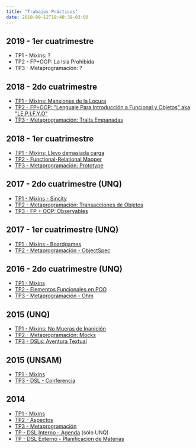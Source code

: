 ```yaml
---
title: "Trabajos Prácticos"
date: 2018-09-12T19:40:39-03:00
---
```


## 2019 - 1er cuatrimestre

* TP1 - Mixins: ?
* TP2 - FP+OOP: La Isla Prohibida
* TP3 - Metaprogramación: ?

## 2018 - 2do cuatrimestre

* [TP1 - Mixins: Mansiones de la Locura](https://docs.google.com/document/d/1wpkL6UdwwQfVuEHerHbGkyv5NvjYoz4BCWhVqYWHHLU)
* [TP2 - FP+OOP: "Lenguaje Para Introducción a Funcional y Objetos" aka "LE.P.I.F.Y.O"](https://docs.google.com/document/d/1ESLDwpi2VXKcG0Qx6kvStWivz8KfHiRioP5nGTBO58I/edit?usp=sharing)
* [TP3 - Metaprogramación: Traits Empanadas](https://docs.google.com/document/d/1_e-915X2wiJj9Zc5GFvaKPjjTdW1vbW8fy8B2YVrEOQ/edit?usp=sharing)

## 2018 - 1er cuatrimestre

* [TP1 - Mixins: Llevo demasiada carga](https://docs.google.com/document/d/1eGMHOSq2rZKZq8Id6U8A8HBilvKTiXJrzGeSRh9ChCA/)
* [TP2 - Functional-Relational Mapper](https://github.com/unq-objetos3-alumnos/2018s1-enunciado-tp2)
* [TP3 - Metaprogramación: Prototype](https://docs.google.com/document/d/1o3mfUEXgIiRuVHS2GMmh5UHQ7K8Sn8qw_uVpukJmmOM)

## 2017 - 2do cuatrimestre (UNQ)


* [TP1 - Mixins - Sincity](https://docs.google.com/document/d/1h2mVfFg81fJq6sGbGoQQWGfoKkSW8_un7Ydozaqi6ig/edit?usp=sharing)
* [TP2 - Metaprogramación: Transacciones de Objetos](https://docs.google.com/document/d/1U-Ar5I1Cd4Zrhz3p0XWfRHIMBKjv_8wj6AUl2JRcoLk/edit#heading=h.dh5t3yoba966)
* [TP3 - FP + OOP: Observables](https://github.com/unq-objetos3-alumnos/2017-enunciado-tp3-observables/blob/master/README.md)

## 2017 - 1er cuatrimestre (UNQ)

* [TP1 - Mixins - Boardgames](https://docs.google.com/document/d/1aMYdii1L8LWYUgC6M0NPZuqYG72xudi4puQlhXiDQ8g/pub)
* [TP2 - Metaprogramación - ObjectSpec](https://docs.google.com/document/d/1m1ZiAxmwGMQkVNUOTbQB5V96qtX5XHhf6YDl2y1kc5o/edit#)


## 2016 - 2do cuatrimestre (UNQ)

* [TP1 - Mixins](https://docs.google.com/document/d/1yTMJU_xcQbDqLEHBDBsuMOWLFWzyNimcwGc6oCO72XA/edit?usp=sharing)
* [TP2 - Elementos Funcionales en POO](https://docs.google.com/document/d/17ifkGMsCbwQ7QeeWYA5RRO9TF-7jPwfSVPPfHCCeLhE/edit?usp=sharing)
* [TP3 - Metaprogramación - Ohm](https://docs.google.com/document/d/1y23LJaBrozfFhlfqKwbAR0Yw6Nr5Yozh2RJmbnK6mPs/edit?usp=sharing)

## 2015 (UNQ)

* [TP1 - Mixins: No Mueras de Inanición](https://docs.google.com/document/d/1BQEu4CZwJBTpduVg93Fwn8IQWlmnZE978qIB_6ZU_L8/edit?usp=sharing)
* [TP2 - Metaprogramación: Mocks](https://docs.google.com/document/d/1JPH2iF8A-3EFrZjskQq--EzMqUwoA4Q7sllTLWsqqGQ/edit?usp=sharing)
* [TP3 - DSLs: Aventura Textual](https://docs.google.com/document/d/1pC4Zuf_L_VTwqdZa1Oat683f2Gs657Bo0wvSRCG-rGA/edit?usp=sharing)

## 2015 (UNSAM)

* [TP1 - Mixins](https://docs.google.com/document/d/1laXh_Q1eP6askNl7c24vsopks8-rT1AFqndvOx49GuQ/)
* [TP3 - DSL - Conferencia](../tp-dsl-externo-planificacion-de-conferencia)

## 2014

* [TP1 - Mixins](../tps-2014-c1-tp1-mixins)
* [TP2 - Aspectos](../tps-2014-c1-tp2---aspectos---monitored)
* [TP3 - Metaprogramación](../tps-2014-c1-tp3-metaprogramacion)
* [TP - DSL Interno - Agenda](../tps-2014-c1-tp---dsl-interno---agenda) (sólo UNQ)
* [TP - DSL Externo - Planificacion de Materias](../tps-2014-c1-tp-dsl-externo-planificacion-de-materias)

